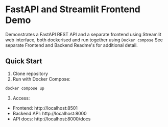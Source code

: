 # FastAPI and Streamlit Frontend Demo

Demonstrates a FastAPI REST API and a separate frontend using Streamlit web interface, both dockerised and run together using `Docker compose` See separate Frontend and Backend Readme's for additional detail.

## Quick Start
1. Clone repository
2. Run with Docker Compose:
```bash
docker compose up
```

3. Access:
- Frontend: http://localhost:8501
- Backend API: http://localhost:8000
- API docs: http://localhost:8000/docs